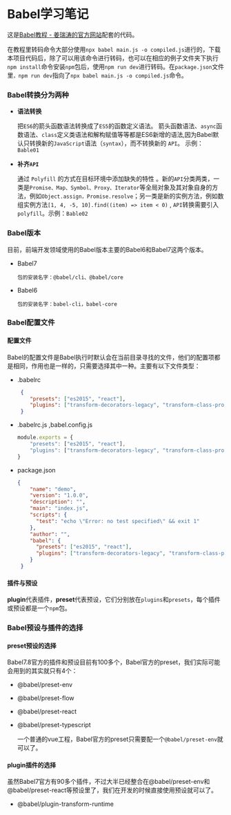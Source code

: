 # Babel学习笔记
这是[Babel教程 - 姜瑞涛的官方网站](https://www.jiangruitao.com/babel/)配套的代码。

在教程里转码命令大部分使用`npx babel main.js -o compiled.js`进行的，下载本项目代码后，除了可以用该命令进行转码，也可以在相应的例子文件夹下执行`npm install`命令安装`npm`包后，使用`npm run dev`进行转码。在`package.json`文件里`，npm run dev`指向了`npx babel main.js -o compiled.js`命令。

### Babel转换分为两种

- **语法转换**

  把`ES6`的箭头函数语法转换成了`ES5`的函数定义语法。 箭头函数语法、`async`函数语法、`class`定义类语法和解构赋值等等都是ES6新增的语法,因为Babel默认只转换新的`JavaScript`语法（`syntax`），而不转换新的 `API`。  示例：`Bable01`
  
- **补齐`API`**

  通过 `Polyfill` 的方式在目标环境中添加缺失的特性 。新的`API`分类两类，一类是`Promise、Map、Symbol、Proxy、Iterator`等全局对象及其对象自身的方法，例如`Object.assign，Promise.resolve`；另一类是新的实例方法，例如数组实例方法`[1, 4, -5, 10].find((item) => item < 0)` , `API`转换需要引入`polyfill`。示例：`Bable02` 
  
  

### Babel版本

  目前，前端开发领域使用的Babel版本主要的Babel6和Babel7这两个版本。

- Babel7

  ```
  包的安装名字：@babel/cli、@babel/core
  ```

- Babel6

  ```
  包的安装名字：babel-cli，babel-core
  ```

### Babel配置文件

#### 配置文件

Babel的配置文件是Babel执行时默认会在当前目录寻找的文件，他们的配置项都是相同，作用也是一样的，只需要选择其中一种。主要有以下文件类型：

- .babelrc

  ```json
   {
      "presets": ["es2015", "react"],
      "plugins": ["transform-decorators-legacy", "transform-class-properties"]
   }
  ```

- .babelrc.js ,babel.config.js

  ```javascript
  module.exports = {
      "presets": ["es2015", "react"],
      "plugins": ["transform-decorators-legacy", "transform-class-properties"]
  }
  ```

- package.json

  ```json
  {
      "name": "demo",
      "version": "1.0.0",
      "description": "",
      "main": "index.js",
      "scripts": {
        "test": "echo \"Error: no test specified\" && exit 1"
      },
      "author": "",
      "babel": {
        "presets": ["es2015", "react"],
        "plugins": ["transform-decorators-legacy", "transform-class-properties"]
      }
   }
  ```

#### 插件与预设

**plugin**代表插件，**preset**代表预设，它们分别放在`plugins`和`presets`，每个插件或预设都是一个`npm`包。

### Babel预设与插件的选择

#### preset预设的选择

Babel7.8官方的插件和预设目前有100多个，Babel官方的preset，我们实际可能会用到的其实就只有4个：

- @babel/preset-env

- @babel/preset-flow

- @babel/preset-react

- @babel/preset-typescript

  一个普通的vue工程，Babel官方的preset只需要配一个`@babel/preset-env`就可以了。

#### plugin插件的选择 

虽然Babel7官方有90多个插件，不过大半已经整合在@babel/preset-env和@babel/preset-react等预设里了，我们在开发的时候直接使用预设就可以了。

- @babel/plugin-transform-runtime